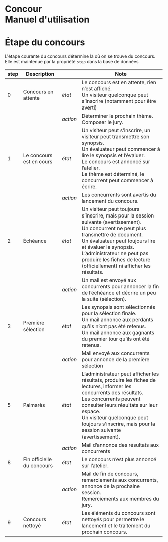 # Concour<br>Manuel d'utilisation

# Étape du concours

L'étape courante du concours détermine là où on se trouve du concours. Elle est maintenue par la propriété `step` dans la base de données

| step | Description                |          | Note                                                         |
| ---- | -------------------------- | -------- | ------------------------------------------------------------ |
| 0    | Concours en attente        | *état*   | Le concours est en attente, rien n’est affiché.<br />Un visiteur quelconque peut s’inscrire (notamment pour être averti) |
|      |                            | *action* | Déterminer le prochain thème.<br />Composer le jury.         |
| 1    | Le concours est en cours   | *état*   | Un visiteur peut s’inscrire, un visiteur peut transmettre son synopsis.<br />Un évaluateur peut commencer à lire le synopsis et l’évaluer.<br />Le concours est annoncé sur l’atelier.<br />Le thème est déterminé, le concurrent peut commencer à écrire. |
|      |                            | *action* | Les concurrents sont avertis du lancement du concours.       |
| 2    | Échéance                   | *état*   | Un visiteur peut toujours s’inscrire, mais pour la session suivante (avertissement).<br />Un concurrent ne peut plus transmettre de document.<br />Un évaluateur peut toujours lire et évaluer le synopsis.<br />L’administrateur ne peut pas produire les fiches de lecture (officiellement) ni afficher les résultats. |
|      |                            | *action* | Un mail est envoyé aux concurrents pour annoncer la fin de l’échéance et décrire un peu la suite (sélection). |
| 3    | Première sélection         | *état*   | Les synopsis sont sélectionnés pour la sélection finale.<br />Un mail annonce aux perdants qu’ils n’ont pas été retenus.<br />Un mail annonce aux gagnants du premier tour qu’ils ont été retenus. |
|      |                            | *action* | Mail envoyé aux concurrents pour annonce de la première sélection |
| 5    | Palmarès                   | *état*   | L’administrateur peut afficher les résultats, produire les fiches de lectures, informer les concurrents des résultats.<br />Les concurrents peuvent consulter leurs résultats sur leur espace.<br />Un visiteur quelconque peut toujours s’inscrire, mais pour la session suivante (avertissement). |
|      |                            | *action* | Mail d’annonce des résultats aux concurrents                 |
| 8    | Fin officielle du concours | *état*   | Le concours n’est plus annoncé sur l’atelier.                |
|      |                            | *action* | Mail de fin de concours, remerciements aux concurrents, annonce de la prochaine session.<br />Remerciements aux membres du jury. |
| 9    | Concours nettoyé           | *état*   | Les éléments du concours sont nettoyés pour permettre le lancement et le traitement du prochain concours. |

